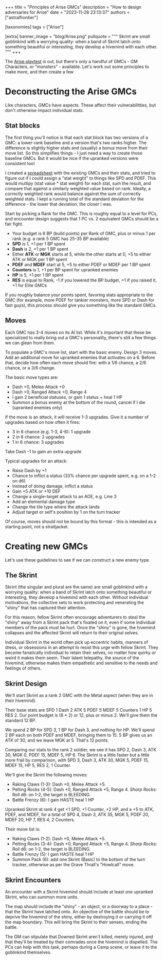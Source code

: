 +++
title = "Principles of Arise GMCs"
description = "How to design adversaries for Arise"
date = "2023-11-28 23:13:37"
authors = ["astralfrontier"]

[taxonomies]
tags = ["Arise"]

[extra]
banner_image = "blog/Arise.png"
pullquote = """
Skrint are small goblinkind
with a worrying quality: when a band of Skrint latch onto something
beautiful or interesting, they develop a hivemind with each other.
"""
+++

The [Arise playtest](https://mataramg.itch.io/arise-trpg) is out,
but there's only a handful of GMCs - GM Characters, or "monsters" - available.
Let's work out some principles to make more, and then create a few

<!-- more -->

# Deconstructing the Arise GMCs

Like characters, GMCs have aspects.
These affect their vulnerabilitties, but don't otherwise impact individual stats.

## Stat blocks

The first thing you'll notice is that each stat block has two versions of a GMC:
a lower-rank baseline and a version that's two ranks higher.
The difference is slightly higher stats and (usually) a bonus move from their move list.
So this simplifies things - I just need a way to create those baseline GMCs.
But it would be nice if the upranked versions were consistent too!

I created a [spreadsheet](https://docs.google.com/spreadsheets/d/1nABDEg1_IjH-3T1cElCi6dgB6y9qoKdfBE1nnF5OeJo/edit?usp=sharing)
with the existing GMCs and their stats, and tried to figure out if
I could assign a "stat weight" to things like SPD and PDEF.
This would multipy (stat value * stat weight) for each stat, sum the result,
and compare that against a similarly weighted value based on rank.
Ideally, a correctly weighted rank would balance against the sum of correctly weighted stats.
I kept a running total of the standard deviation for the difference - the lower that deviation,
the closer I was.

Start by picking a Rank for the GMC. This is roughly equal to a level for PCs,
and encounter design suggests that 1 PC vs. 2 equivalent GMCs should be a fair fight.

- Your budget is 6 BP (build points) per Rank of GMC, plus or minus 1 per rank (e.g. a rank 5 GMC has 25-35 BP available)
- **SPD** is 1, +1 per 1 BP spent
- **Dash** is 2, +1 per 1 BP spent
- Either **ATK** or **MGK** starts at 5, while the other starts at 0, +5 to either ATK or MGK per 1 BP spent
- **PDEF** and **MDEF** start at 5, +5 to either PDEF or MDEF per 1 BP spent
- **Counters** is 1, +1 per BP spent for upranked enemies
- **HP** is 5, +1 per 1 BP spent
- **RES** is equal to Rank, -1 if you lowered the BP budget, +1 if you raised it, +1 for Elite GMCs

If you roughly balance your points spent, favoring stats appropriate to the GMC (for example,
more PDEF for tankier monsters, more SPD or Dash for fast guys),
this process should give you something like the standard GMCs.

## Moves

Each GMC has 3-4 moves on its AI list.
While it's important that these be specialized to really bring out a GMC's personality,
there's still a few things we can glean from them.

To populate a GMC's move list, start with the basic enemy. Design 3 moves.
Add an additional move for upranked enemies that activates on a 6.
Before that, decide how often each move should fire: with a 1/6 chance, a 2/6 chance, or a 3/6 change.

The basic move types are:

- Dash +0, Melee Attack +0
- Dash +0, Ranged Attack +0, Range 4
- I gain 2 beneficial statuses, or gain 1 status + heal 1 HP
- Summon a bonus enemy at the bottom of the round, cancel if I die (upranked enemies only)

If the move is an attack, it will receive 1-3 upgrades.
Give it a number of upgrades based on how often it fires:

- 3 in 6 chance (e.g. 1-3, 4-6): 1 upgrade
- 2 in 6 chance: 2 upgrades
- 1 in 6 chance: 3 upgrades

Take Dash -1 to gain an extra upgrade

Typical upgrades for an attack:

- Raise Dash by +1
- Chance to inflict a status (33% chance per upgrade spent, e.g. on a 1-2 on d6)
- Instead of doing damage, inflict a status
- Gain +5 ATK or +10 DEF
- Change a single-target attack to an AOE, e.g. Line 3
- Add an elemental damage type
- Change the tile type where the attack lands
- Adjust target or self's position by 1 on the turn tracker

Of course, moves should not be bound by this format - this is intended
as a starting point, not a straitjacket.

# Creating new GMCs

Let's use these guidelines to see if we can construct a new enemy type.

## The Skrint

Skrint (the singular and plural are the same) are small goblinkind
with a worrying quality: when a band of Skrint latch onto something
beautiful or interesting, they develop a hivemind with each other.
Without individual motivations, the collective sets to work
protecting and venerating the "shiny" that has captured their attention.

For this reason, fellow Skrint often encourage adventurers to
steal the "shiny" away from a Skrint pack that's fixated on it,
even if some individual members of the pack must be hurt.
Once the "shiny" is gone, the hivemind collapses and the
affected Skrint will return to their original selves.

Individual Skrint in the world often pick up eccentric habits,
manners of dress, or obsessions in an attempt to resist this
urge with fellow Skrint. They become fanatically individual
to retain their selves, no matter how quirky or weird it makes them seem.
Their latent telepathy, the source of the hivemind,
otherwise makes them empathetic and sensitive to the needs and feelings of others.

## Skrint Design

We'll start Skrint as a rank 2 GMC with the Metal aspect (when they are in their hivemind).

Their base stats are SPD 1 Dash 2 ATK 5 PDEF 5 MDEF 5 Counters 1 HP 5 RES 2.
Our point budget is (6 * 2) or 12, plus or minus 2.
We'll give them the standard 12 BP.

We spend 2 BP for SPD 3, 1 BP for Dash 3, and nothing for HP.
We'll spend 2 BP each on both PDEF and MDEF, bringing them to 15.
5 BP gives us an ATK of 30, and we leave MGK at 5.
That's 12 points.

Comparing our stats to the rank 2 soldier, we see it has
SPD 2, Dash 3, ATK 30, MGK 0, PDEF 15, MDEF 5, HP 6.
The Skrint is a little faster but a little more frail by comparison,
with SPD 3, Dash 3, ATK 30, MGK 5, PDEF 15, MDEF 15, HP 5, RES 2, 1 Counter.

We'll give the Skrint the following moves:

- Raking Claws (1-3): Dash +0, Melee Attack +5.
- Pelting Rocks (4-5): Dash +0, Ranged Attack +5, Range 4. _Sharp Rocks_: Roll d6: on 1-2, the target is BLEEDING.
- Battle Frenzy (6): I gain HASTE heal 1 HP

Upranked Skrint at rank 4 get +1 SPD, +1 Counter, +2 HP, and a +5 to ATK, PDEF, and MDEF,
for a total of SPD 4, Dash 3, ATK 35, MGK 5, PDEF 20, MDEF 20, HP 7, RES 4, 2 Counters.

Their move list is:

- Raking Claws (1-2): Dash +0, Melee Attack +5.
- Pelting Rocks (3-4): Dash +0, Ranged Attack +5, Range 4. _Sharp Rocks_: Roll d6: on 1-2, the target is BLEEDING.
- Battle Frenzy (5): I gain HASTE heal 1 HP
- Summon Pack (6): add one Skrint (Basic) to the bottom of the turn tracker, otherwise as per the Grave Thrall's "Howlcall" move.

## Skrint Encounters

An encounter with a Skrint hivemind should include at least one upranked Skrint,
who can summon more units.

The map should include the "shiny" - an object, or a doorway to a place - that
the Skrint have latched onto. An objective of the battle should be to deprive
the hivemind of the shiny, either by destroying it or carrying it off the map
boundary. This will bring the Skrint to their senses, ending the battle.

The GM can stipulate that Downed Skrint aren't killed, merely injured,
and that they'll be treated by their comrades once the hivemind is dispelled.
The PCs can help with this task, perhaps during a Camp scene,
or leave it to the goblinkind themselves.